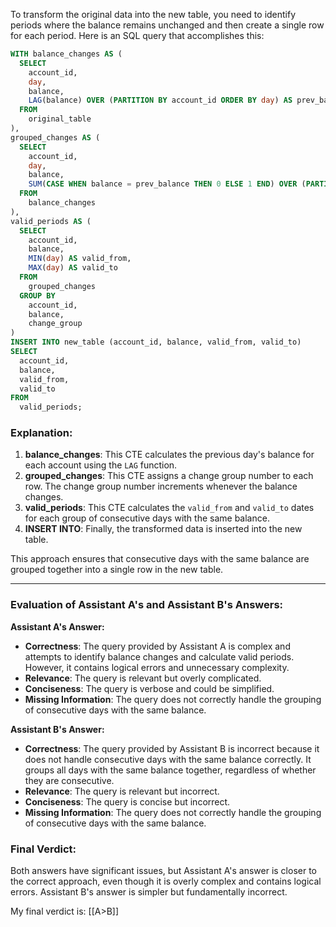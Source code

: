 
To transform the original data into the new table, you need to identify periods where the balance remains unchanged and then create a single row for each period. Here is an SQL query that accomplishes this:

```sql
WITH balance_changes AS (
  SELECT
    account_id,
    day,
    balance,
    LAG(balance) OVER (PARTITION BY account_id ORDER BY day) AS prev_balance
  FROM
    original_table
),
grouped_changes AS (
  SELECT
    account_id,
    day,
    balance,
    SUM(CASE WHEN balance = prev_balance THEN 0 ELSE 1 END) OVER (PARTITION BY account_id ORDER BY day) AS change_group
  FROM
    balance_changes
),
valid_periods AS (
  SELECT
    account_id,
    balance,
    MIN(day) AS valid_from,
    MAX(day) AS valid_to
  FROM
    grouped_changes
  GROUP BY
    account_id,
    balance,
    change_group
)
INSERT INTO new_table (account_id, balance, valid_from, valid_to)
SELECT
  account_id,
  balance,
  valid_from,
  valid_to
FROM
  valid_periods;
```

### Explanation:
1. **balance_changes**: This CTE calculates the previous day's balance for each account using the `LAG` function.
2. **grouped_changes**: This CTE assigns a change group number to each row. The change group number increments whenever the balance changes.
3. **valid_periods**: This CTE calculates the `valid_from` and `valid_to` dates for each group of consecutive days with the same balance.
4. **INSERT INTO**: Finally, the transformed data is inserted into the new table.

This approach ensures that consecutive days with the same balance are grouped together into a single row in the new table.

---

### Evaluation of Assistant A's and Assistant B's Answers:

**Assistant A's Answer:**
- **Correctness**: The query provided by Assistant A is complex and attempts to identify balance changes and calculate valid periods. However, it contains logical errors and unnecessary complexity.
- **Relevance**: The query is relevant but overly complicated.
- **Conciseness**: The query is verbose and could be simplified.
- **Missing Information**: The query does not correctly handle the grouping of consecutive days with the same balance.

**Assistant B's Answer:**
- **Correctness**: The query provided by Assistant B is incorrect because it does not handle consecutive days with the same balance correctly. It groups all days with the same balance together, regardless of whether they are consecutive.
- **Relevance**: The query is relevant but incorrect.
- **Conciseness**: The query is concise but incorrect.
- **Missing Information**: The query does not correctly handle the grouping of consecutive days with the same balance.

### Final Verdict:
Both answers have significant issues, but Assistant A's answer is closer to the correct approach, even though it is overly complex and contains logical errors. Assistant B's answer is simpler but fundamentally incorrect.

My final verdict is: [[A>B]]